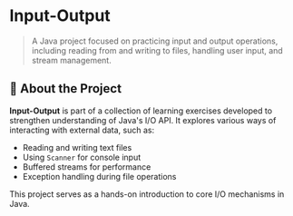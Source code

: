 # Input-Output

> A Java project focused on practicing input and output operations, including reading from and writing to files, handling user input, and stream management.

## 🧠 About the Project

**Input-Output** is part of a collection of learning exercises developed to strengthen understanding of Java's I/O API. It explores various ways of interacting with external data, such as:

- Reading and writing text files
- Using `Scanner` for console input
- Buffered streams for performance
- Exception handling during file operations

This project serves as a hands-on introduction to core I/O mechanisms in Java.
